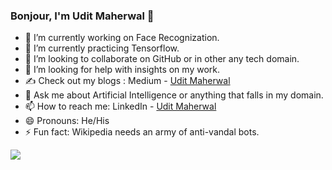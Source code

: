 ### Bonjour, I'm Udit Maherwal 👋


- 🔭 I’m currently working on Face Recognization.
- 🌱 I’m currently practicing Tensorflow.
- 👯 I’m looking to collaborate on GitHub or in other any tech domain.
- 🤔 I’m looking for help with insights on my work.
- ✍ Check out my blogs : Medium - [Udit Maherwal](https://medium.com/@uditmaherwal4)
- 💬 Ask me about Artificial Intelligence or anything that falls in my domain. 
- 📫 How to reach me: LinkedIn - [Udit Maherwal](https://www.linkedin.com/in/uditmaherwal/)
- 😄 Pronouns: He/His
- ⚡ Fun fact: Wikipedia needs an army of anti-vandal bots.

<img src='https://github-readme-stats.vercel.app/api?username=uditmaherwal&&show_icons=true&title_color=ffffff&icon_color=bb2acf&text_color=daf7dc&bg_color=191919'>
